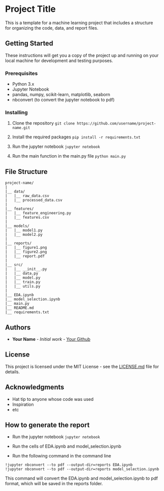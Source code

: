 # Project Title

This is a template for a machine learning project that includes a structure for organizing the code, data, and report files.

## Getting Started

These instructions will get you a copy of the project up and running on your local machine for development and testing purposes.

### Prerequisites

- Python 3.x
- Jupyter Notebook
- pandas, numpy, scikit-learn, matplotlib, seaborn
- nbconvert (to convert the jupyter notebook to pdf)

### Installing

1. Clone the repository
`git clone https://github.com/username/project-name.git`

2. Install the required packages
`pip install -r requirements.txt`

3. Run the jupyter notebook
`jupyter notebook`

4. Run the main function in the main.py file
`python main.py`

## File Structure

```
project-name/
|
|__ data/
|   |__ raw_data.csv
|   |__ processed_data.csv
|
|__ features/
|   |__ feature_engineering.py
|   |__ features.csv
|
|__ models/
|   |__ model1.py
|   |__ model2.py
|
|__ reports/
|   |__ figure1.png
|   |__ figure2.png
|   |__ report.pdf
|
|__ src/
|   |__ __init__.py
|   |__ data.py
|   |__ model.py
|   |__ train.py
|   |__ utils.py
|
|__ EDA.ipynb
|__ model_selection.ipynb
|__ main.py
|__ README.md
|__ requirements.txt

```


## Authors

* **Your Name** - *Initial work* - [Your Github](https://github.com/username)

## License

This project is licensed under the MIT License - see the [LICENSE.md](LICENSE.md) file for details.

## Acknowledgments

* Hat tip to anyone whose code was used
* Inspiration
* etc

## How to generate the report
- Run the jupyter notebook
`jupyter notebook`

- Run the cells of EDA.ipynb and model_selection.ipynb
- Run the following command in the command line
```
!jupyter nbconvert --to pdf --output-dir=reports EDA.ipynb
!jupyter nbconvert --to pdf --output-dir=reports model_selection.ipynb
```

This command will convert the EDA.ipynb and model_selection.ipynb to pdf format, which will be saved in the reports folder.
